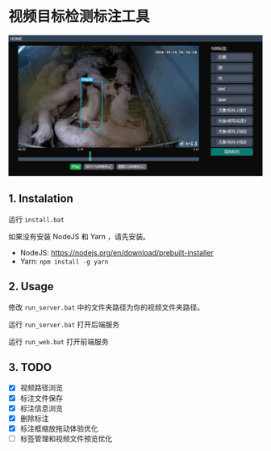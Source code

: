 # 视频目标检测标注工具

![](./doc/main.jpg)

## 1. Instalation
运行 `install.bat`

如果没有安装 NodeJS 和 Yarn ，请先安装。
- NodeJS: https://nodejs.org/en/download/prebuilt-installer
- Yarn: `npm install -g yarn`

## 2. Usage
修改 `run_server.bat` 中的文件夹路径为你的视频文件夹路径。

运行 `run_server.bat` 打开后端服务

运行 `run_web.bat` 打开前端服务

## 3. TODO
- [x] 视频路径浏览
- [x] 标注文件保存
- [x] 标注信息浏览
- [x] 删除标注
- [x] 标注框缩放拖动体验优化
- [ ] 标签管理和视频文件预览优化
